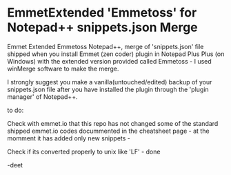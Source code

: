 EmmetExtended 'Emmetoss' for Notepad++  snippets.json Merge
============================

Emmet Extended Emmetoss Notepad++, merge of 'snippets.json' file shipped 
when you install Emmet (zen coder) plugin in Notepad Plus Plus (on Windows) 
with the extended version provided called Emmetoss - I used winMerge software
to make the merge.

I strongly suggest you make a vanilla(untouched/edited) backup of your
snippets.json file after you have installed the plugin through the 'plugin manager' of
Notepad++.

to do:

Check with emmet.io that this repo has not changed some of the standard shipped
emmet.io codes docummented in the cheatsheet page - at the momment it has added 
only new snippets - 

Check if its converted properly to unix like 'LF' - done


-deet
